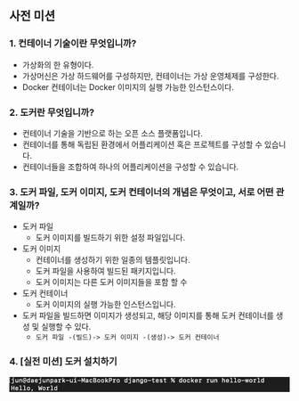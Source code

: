 ## 사전 미션
### 1. 컨테이너 기술이란 무엇입니까?

- 가상화의 한 유형이다.
- 가상머신은 가상 하드웨어를 구성하지만, 컨테이너는 가상 운영체제를 구성한다.
- Docker 컨테이너는 Docker 이미지의 실행 가능한 인스턴스이다.


### 2. 도커란 무엇입니까?

- 컨테이너 기술을 기반으로 하는 오픈 소스 플랫폼입니다.
- 컨테이너를 통해 독립된 환경에서 어플리케이션 혹은 프로젝트를 구성할 수 있습니다.
- 컨테이너들을 조합하여 하나의 어플리케이션을 구성할 수 있습니다.


### 3. 도커 파일, 도커 이미지, 도커 컨테이너의 개념은 무엇이고, 서로 어떤 관계일까?
- 도커 파일
    - 도커 이미지를 빌드하기 위한 설정 파일입니다.
- 도커 이미지
    - 컨테이너를 생성하기 위한 일종의 템플릿입니다. 
    - 도커 파일을 사용하여 빌드된 패키지입니다.
    - 도커 이미지는 다른 도커 이미지들을 포함 할 수 
- 도커 컨테이너
    - 도커 이미지의 실행 가능한 인스턴스입니다.
- 도커 파일을 빌드하면 이미지가 생성되고, 해당 이미지를 통해 도커 컨테이너를 생성 및 실행할 수 있다.
  - `도커 파일 -(빌드)-> 도커 이미지 -(생성)-> 도커 컨테이너`


### 4. [실전 미션] 도커 설치하기
 ![실전 미션](./docker-build-and-run.png)